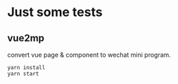 # Just some tests

## vue2mp

convert vue page & component to wechat mini program.

```
yarn install
yarn start
```
